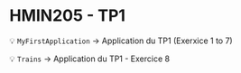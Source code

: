 # HMIN205 - TP1

:bulb: `MyFirstApplication` &rarr; Application du TP1 (Exerxice 1 to 7)

:bulb: `Trains` &rarr; Application du TP1 - Exercice 8
